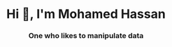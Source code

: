 <h1 align="center">Hi 👋, I'm Mohamed Hassan</h1>
<h3 align="center">One who likes to manipulate data</h3>
